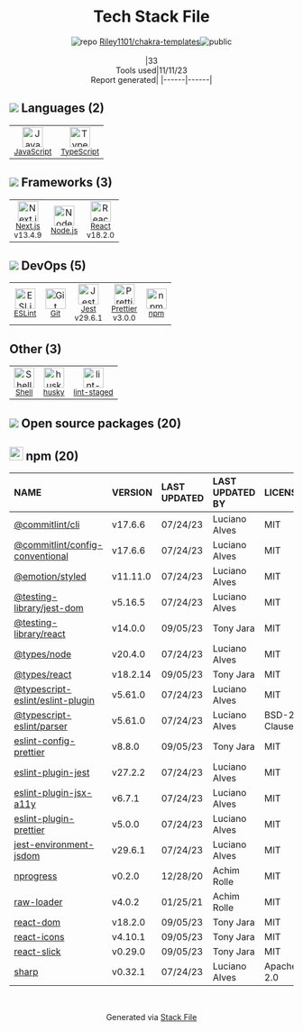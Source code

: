 <!--
--- Readme.md Snippet without images Start ---
## Tech Stack
Riley1101/chakra-templates is built on the following main stack:
- [Jest](http://facebook.github.io/jest/) – Javascript Testing Framework
- [Node.js](http://nodejs.org/) – Frameworks (Full Stack)
- [React](https://reactjs.org/) – Javascript UI Libraries
- [JavaScript](https://developer.mozilla.org/en-US/docs/Web/JavaScript) – Languages
- [TypeScript](http://www.typescriptlang.org) – Languages
- [ESLint](http://eslint.org/) – Code Review
- [Shell](https://en.wikipedia.org/wiki/Shell_script) – Shells
- [Next.js](https://nextjs.org/) – Frameworks (Full Stack)
- [Prettier](https://prettier.io/) – Code Review

Full tech stack [here](/techstack.md)
--- Readme.md Snippet without images End ---

--- Readme.md Snippet with images Start ---
## Tech Stack
Riley1101/chakra-templates is built on the following main stack:
- <img width='25' height='25' src='https://img.stackshare.io/service/830/jest.png' alt='Jest'/> [Jest](http://facebook.github.io/jest/) – Javascript Testing Framework
- <img width='25' height='25' src='https://img.stackshare.io/service/1011/n1JRsFeB_400x400.png' alt='Node.js'/> [Node.js](http://nodejs.org/) – Frameworks (Full Stack)
- <img width='25' height='25' src='https://img.stackshare.io/service/1020/OYIaJ1KK.png' alt='React'/> [React](https://reactjs.org/) – Javascript UI Libraries
- <img width='25' height='25' src='https://img.stackshare.io/service/1209/javascript.jpeg' alt='JavaScript'/> [JavaScript](https://developer.mozilla.org/en-US/docs/Web/JavaScript) – Languages
- <img width='25' height='25' src='https://img.stackshare.io/service/1612/bynNY5dJ.jpg' alt='TypeScript'/> [TypeScript](http://www.typescriptlang.org) – Languages
- <img width='25' height='25' src='https://img.stackshare.io/service/3337/Q4L7Jncy.jpg' alt='ESLint'/> [ESLint](http://eslint.org/) – Code Review
- <img width='25' height='25' src='https://img.stackshare.io/service/4631/default_c2062d40130562bdc836c13dbca02d318205a962.png' alt='Shell'/> [Shell](https://en.wikipedia.org/wiki/Shell_script) – Shells
- <img width='25' height='25' src='https://img.stackshare.io/service/5936/nextjs.png' alt='Next.js'/> [Next.js](https://nextjs.org/) – Frameworks (Full Stack)
- <img width='25' height='25' src='https://img.stackshare.io/service/7035/default_66f265943abed56bcdbfca1c866a4261b1fbb063.jpg' alt='Prettier'/> [Prettier](https://prettier.io/) – Code Review

Full tech stack [here](/techstack.md)
--- Readme.md Snippet with images End ---
-->
<div align="center">

# Tech Stack File
![](https://img.stackshare.io/repo.svg "repo") [Riley1101/chakra-templates](https://github.com/Riley1101/chakra-templates)![](https://img.stackshare.io/public_badge.svg "public")
<br/><br/>
|33<br/>Tools used|11/11/23 <br/>Report generated|
|------|------|
</div>

## <img src='https://img.stackshare.io/languages.svg'/> Languages (2)
<table><tr>
  <td align='center'>
  <img width='36' height='36' src='https://img.stackshare.io/service/1209/javascript.jpeg' alt='JavaScript'>
  <br>
  <sub><a href="https://developer.mozilla.org/en-US/docs/Web/JavaScript">JavaScript</a></sub>
  <br>
  <sub></sub>
</td>

<td align='center'>
  <img width='36' height='36' src='https://img.stackshare.io/service/1612/bynNY5dJ.jpg' alt='TypeScript'>
  <br>
  <sub><a href="http://www.typescriptlang.org">TypeScript</a></sub>
  <br>
  <sub></sub>
</td>

</tr>
</table>

## <img src='https://img.stackshare.io/frameworks.svg'/> Frameworks (3)
<table><tr>
  <td align='center'>
  <img width='36' height='36' src='https://img.stackshare.io/service/5936/nextjs.png' alt='Next.js'>
  <br>
  <sub><a href="https://nextjs.org/">Next.js</a></sub>
  <br>
  <sub>v13.4.9</sub>
</td>

<td align='center'>
  <img width='36' height='36' src='https://img.stackshare.io/service/1011/n1JRsFeB_400x400.png' alt='Node.js'>
  <br>
  <sub><a href="http://nodejs.org/">Node.js</a></sub>
  <br>
  <sub></sub>
</td>

<td align='center'>
  <img width='36' height='36' src='https://img.stackshare.io/service/1020/OYIaJ1KK.png' alt='React'>
  <br>
  <sub><a href="https://reactjs.org/">React</a></sub>
  <br>
  <sub>v18.2.0</sub>
</td>

</tr>
</table>

## <img src='https://img.stackshare.io/devops.svg'/> DevOps (5)
<table><tr>
  <td align='center'>
  <img width='36' height='36' src='https://img.stackshare.io/service/3337/Q4L7Jncy.jpg' alt='ESLint'>
  <br>
  <sub><a href="http://eslint.org/">ESLint</a></sub>
  <br>
  <sub></sub>
</td>

<td align='center'>
  <img width='36' height='36' src='https://img.stackshare.io/service/1046/git.png' alt='Git'>
  <br>
  <sub><a href="http://git-scm.com/">Git</a></sub>
  <br>
  <sub></sub>
</td>

<td align='center'>
  <img width='36' height='36' src='https://img.stackshare.io/service/830/jest.png' alt='Jest'>
  <br>
  <sub><a href="http://facebook.github.io/jest/">Jest</a></sub>
  <br>
  <sub>v29.6.1</sub>
</td>

<td align='center'>
  <img width='36' height='36' src='https://img.stackshare.io/service/7035/default_66f265943abed56bcdbfca1c866a4261b1fbb063.jpg' alt='Prettier'>
  <br>
  <sub><a href="https://prettier.io/">Prettier</a></sub>
  <br>
  <sub>v3.0.0</sub>
</td>

<td align='center'>
  <img width='36' height='36' src='https://img.stackshare.io/service/1120/lejvzrnlpb308aftn31u.png' alt='npm'>
  <br>
  <sub><a href="https://www.npmjs.com/">npm</a></sub>
  <br>
  <sub></sub>
</td>

</tr>
</table>

## Other (3)
<table><tr>
  <td align='center'>
  <img width='36' height='36' src='https://img.stackshare.io/service/4631/default_c2062d40130562bdc836c13dbca02d318205a962.png' alt='Shell'>
  <br>
  <sub><a href="https://en.wikipedia.org/wiki/Shell_script">Shell</a></sub>
  <br>
  <sub></sub>
</td>

<td align='center'>
  <img width='36' height='36' src='https://img.stackshare.io/service/9527/5502029.jpeg' alt='husky'>
  <br>
  <sub><a href="https://github.com/typicode/husky">husky</a></sub>
  <br>
  <sub></sub>
</td>

<td align='center'>
  <img width='36' height='36' src='https://img.stackshare.io/service/10577/11071.jpeg' alt='lint-staged'>
  <br>
  <sub><a href="https://github.com/okonet/lint-staged">lint-staged</a></sub>
  <br>
  <sub></sub>
</td>

</tr>
</table>


## <img src='https://img.stackshare.io/group.svg' /> Open source packages (20)</h2>

## <img width='24' height='24' src='https://img.stackshare.io/service/1120/lejvzrnlpb308aftn31u.png'/> npm (20)

|NAME|VERSION|LAST UPDATED|LAST UPDATED BY|LICENSE|VULNERABILITIES|
|:------|:------|:------|:------|:------|:------|
|[@commitlint/cli](https://www.npmjs.com/@commitlint/cli)|v17.6.6|07/24/23|Luciano Alves |MIT|N/A|
|[@commitlint/config-conventional](https://www.npmjs.com/@commitlint/config-conventional)|v17.6.6|07/24/23|Luciano Alves |MIT|N/A|
|[@emotion/styled](https://www.npmjs.com/@emotion/styled)|v11.11.0|07/24/23|Luciano Alves |MIT|N/A|
|[@testing-library/jest-dom](https://www.npmjs.com/@testing-library/jest-dom)|v5.16.5|07/24/23|Luciano Alves |MIT|N/A|
|[@testing-library/react](https://www.npmjs.com/@testing-library/react)|v14.0.0|09/05/23|Tony Jara |MIT|N/A|
|[@types/node](https://www.npmjs.com/@types/node)|v20.4.0|07/24/23|Luciano Alves |MIT|N/A|
|[@types/react](https://www.npmjs.com/@types/react)|v18.2.14|09/05/23|Tony Jara |MIT|N/A|
|[@typescript-eslint/eslint-plugin](https://www.npmjs.com/@typescript-eslint/eslint-plugin)|v5.61.0|07/24/23|Luciano Alves |MIT|N/A|
|[@typescript-eslint/parser](https://www.npmjs.com/@typescript-eslint/parser)|v5.61.0|07/24/23|Luciano Alves |BSD-2-Clause|N/A|
|[eslint-config-prettier](https://www.npmjs.com/eslint-config-prettier)|v8.8.0|09/05/23|Tony Jara |MIT|N/A|
|[eslint-plugin-jest](https://www.npmjs.com/eslint-plugin-jest)|v27.2.2|07/24/23|Luciano Alves |MIT|N/A|
|[eslint-plugin-jsx-a11y](https://www.npmjs.com/eslint-plugin-jsx-a11y)|v6.7.1|07/24/23|Luciano Alves |MIT|N/A|
|[eslint-plugin-prettier](https://www.npmjs.com/eslint-plugin-prettier)|v5.0.0|07/24/23|Luciano Alves |MIT|N/A|
|[jest-environment-jsdom](https://www.npmjs.com/jest-environment-jsdom)|v29.6.1|07/24/23|Luciano Alves |MIT|N/A|
|[nprogress](https://www.npmjs.com/nprogress)|v0.2.0|12/28/20|Achim Rolle |MIT|N/A|
|[raw-loader](https://www.npmjs.com/raw-loader)|v4.0.2|01/25/21|Achim Rolle |MIT|N/A|
|[react-dom](https://www.npmjs.com/react-dom)|v18.2.0|09/05/23|Tony Jara |MIT|N/A|
|[react-icons](https://www.npmjs.com/react-icons)|v4.10.1|09/05/23|Tony Jara |MIT|N/A|
|[react-slick](https://www.npmjs.com/react-slick)|v0.29.0|09/05/23|Tony Jara |MIT|N/A|
|[sharp](https://www.npmjs.com/sharp)|v0.32.1|07/24/23|Luciano Alves |Apache-2.0|N/A|

<br/>
<div align='center'>

Generated via [Stack File](https://github.com/apps/stack-file)
